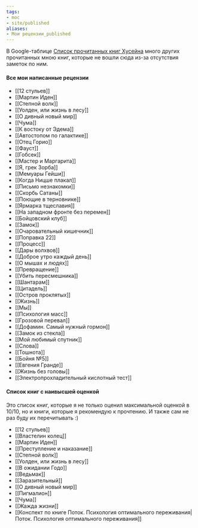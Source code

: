 ```yaml
---
tags:
- moc
- site/published
aliases:
- Мои рецензии_published
---
```


В Google-таблице [Список прочитанных книг Хусейна](https://docs.google.com/spreadsheets/d/1cSomnSCI2GtugWuNSDcZ4DHCwd2zoOuCyFE3K4GZqjc/edit?gid=1776771549#gid=1776771549) много других прочитанных мною книг, которые не вошли сюда из-за отсутствия заметок по ним. 
#### Все мои написанные рецензии

- [[12 стульев]]
- [[Мартин Иден]]
- [[Степной волк]]
- [[Уолден, или жизнь в лесу]]
- [[О дивный новый мир]]
- [[Чума]]
- [[К востоку от Эдема]]
- [[Автостопом по галактике]]
- [[Отец Горио]]
- [[Фауст]]
- [[Гобсек]]
- [[Мастер и Маргарита]]
- [[Я, грек Зорба]]
- [[Мемуары Гейши]]
- [[Когда Ницше плакал]]
- [[Письмо незнакомки]]
- [[Скорбь Сатаны]]
- [[Поющие в терновнике]]
- [[Ярмарка тщеславия]]
- [[На западном фронте без перемен]]
- [[Бойцовский клуб]]
- [[Замок]]
- [[Очаровательный кишечник]]
- [[Поправка 22]]
- [[Процесс]]
- [[Дары волхвов]]
- [[Доброе утро каждый день]]
- [[О мышах и людях]]
- [[Превращение]]
- [[Убить пересмешника]]
- [[Шантарам]]
- [[Цитадель]]
- [[Остров проклятых]]
- [[Жизнь]]
- [[Мы]]
- [[Психология масс]]
- [[Грозовой перевал]]
- [[Дофамин. Самый нужный гормон]]
- [[Замок из стекла]]
- [[Мой любимый спутник]]
- [[Слова]]
- [[Тошнота]]
- [[Бойня №5]]
- [[Евгения Гранде]]
- [[Жизнь без головы]]
- [[Электропрохладительный кислотный тест]]

#### Список книг с наивысшей оценкой
Это список книг, которые я не только оценил максимальной оценкой в 10/10, но и книги, которые я рекомендую к прочтению. И также сам не раз буду их перечитывать :) 
- [[12 стульев]]
- [[Властелин колец]]
- [[Мартин Иден]]
- [[Преступление и наказание]]
- [[Степной волк]]
- [[Уолден, или жизнь в лесу]]
- [[В ожидании Годо]]
- [[Ведьмак]]
- [[Заразительный]]
- [[О дивный новый мир]]
- [[Пигмалион]]
- [[Чума]]
- [[Жажда жизни]]
- [[Конспект по книге Поток. Психология оптимального переживания|Поток. Психология оптимального переживания]]

